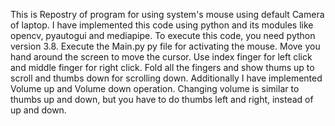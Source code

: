 This is Repostry of program for using system's mouse using default Camera of laptop.
I have implemented this code using python and its modules like opencv, pyautogui and mediapipe.
To execute this code, you need python version 3.8.
Execute the Main.py py file for activating the mouse.
Move you hand around the screen to move the cursor.
Use index finger for left click and middle finger for right click.
Fold all the fingers and show thums up to scroll and thumbs down for scrolling down.
Additionally I have implemented Volume up and Volume down operation.
Changing volume is similar to thumbs up and down, but you have to do thumbs left and right, instead of up and down.
